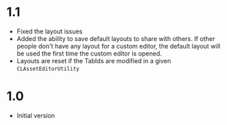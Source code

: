 # 1.1

- Fixed the layout issues
- Added the ability to save default layouts to share with others. If other people don't have any layout for a custom editor, the default layout will be used the first time the custom editor is opened.
- Layouts are reset if the TabIds are modified in a given `CLAssetEditorUtility`

# 1.0

- Initial version